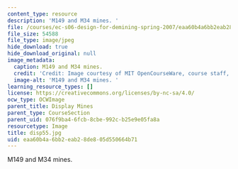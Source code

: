 ```yaml
---
content_type: resource
description: 'M149 and M34 mines. '
file: /courses/ec-s06-design-for-demining-spring-2007/eaa60b4a6bb2eab28de805d550664b71_disp55.jpg
file_size: 54588
file_type: image/jpeg
hide_download: true
hide_download_original: null
image_metadata:
  caption: M149 and M34 mines.
  credit: 'Credit: Image courtesy of MIT OpenCourseWare, course staff, and students.'
  image-alt: 'M149 and M34 mines. '
learning_resource_types: []
license: https://creativecommons.org/licenses/by-nc-sa/4.0/
ocw_type: OCWImage
parent_title: Display Mines
parent_type: CourseSection
parent_uid: 076f9ba4-6fcb-8cbe-992c-b25e9e05fa8a
resourcetype: Image
title: disp55.jpg
uid: eaa60b4a-6bb2-eab2-8de8-05d550664b71
---
```

M149 and M34 mines. 